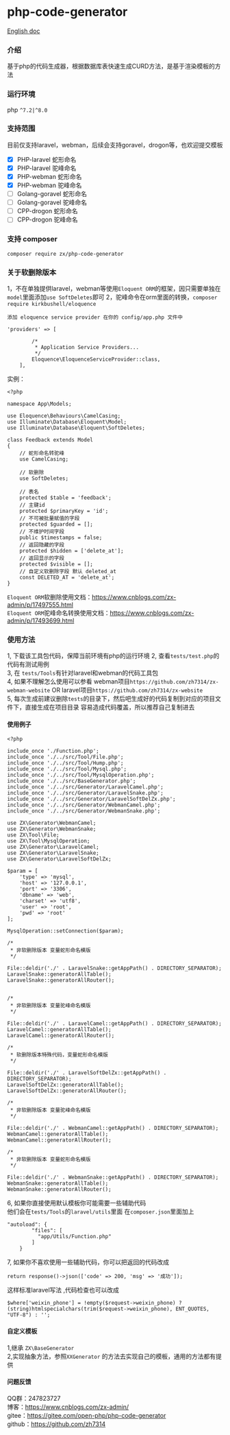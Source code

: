 # php-code-generator

[English doc](./README.en.md)

### 介绍
基于php的代码生成器，根据数据库表快速生成CURD方法，是基于渲染模板的方法

### 运行环境
php `^7.2|^8.0`

### 支持范围
目前仅支持laravel，webman，后续会支持goravel，drogon等，也欢迎提交模板
- [x] PHP-laravel 蛇形命名
- [x] PHP-laravel 驼峰命名
- [x] PHP-webman 蛇形命名
- [x] PHP-webman 驼峰命名
- [ ] Golang-goravel 蛇形命名
- [ ] Golang-goravel 驼峰命名
- [ ] CPP-drogon 蛇形命名
- [ ] CPP-drogon 驼峰命名

### 支持 composer
```
composer require zx/php-code-generator
```

### 关于软删除版本
1，不在单独提供laravel，webman等使用`Eloquent ORM`的框架，因只需要单独在`model`里面添加`use SoftDeletes`即可
2，驼峰命令在orm里面的转换，`composer require kirkbushell/eloquence`
```
添加 eloquence service provider 在你的 config/app.php 文件中

'providers' => [

        /*
         * Application Service Providers...
         */
        Eloquence\EloquenceServiceProvider::class,
    ],
```
实例：
```
<?php

namespace App\Models;

use Eloquence\Behaviours\CamelCasing;
use Illuminate\Database\Eloquent\Model;
use Illuminate\Database\Eloquent\SoftDeletes;

class Feedback extends Model
{
    // 蛇形命名转驼峰
    use CamelCasing;

    // 软删除
    use SoftDeletes;

    // 表名
    protected $table = 'feedback';
    // 主键id
    protected $primaryKey = 'id';
    // 不可被批量赋值的字段
    protected $guarded = [];
    // 不维护时间字段
    public $timestamps = false;
    // 返回隐藏的字段
    protected $hidden = ['delete_at'];
    // 返回显示的字段
    protected $visible = [];
    // 自定义软删除字段 默认 deleted_at
    const DELETED_AT = 'delete_at';
}

```
`Eloquent ORM`软删除使用文档：https://www.cnblogs.com/zx-admin/p/17497555.html  
`Eloquent ORM`驼峰命名转换使用文档：https://www.cnblogs.com/zx-admin/p/17493699.html   


### 使用方法
1, 下载该工具包代码，保障当前环境有php的运行环境 
2, 查看`tests/test.php`的代码有测试用例   
3, 在 `tests/Tools`有针对laravel和webman的代码工具包   
4, 如果不理解怎么使用可以参看 webman项目`https://github.com/zh7314/zx-webman-website` OR laravel项目`https://github.com/zh7314/zx-website`   
5, 每次生成前建议删除`tests`的目录下，然后吧生成好的代码复制到对应的项目文件下，直接生成在项目目录
容易造成代码覆盖，所以推荐自己复制进去   


#### 使用例子
```
<?php

include_once './Function.php';
include_once './../src/Tool/File.php';
include_once './../src/Tool/Hump.php';
include_once './../src/Tool/Mysql.php';
include_once './../src/Tool/MysqlOperation.php';
include_once './../src/BaseGenerator.php';
include_once './../src/Generator/LaravelCamel.php';
include_once './../src/Generator/LaravelSnake.php';
include_once './../src/Generator/LaravelSoftDelZx.php';
include_once './../src/Generator/WebmanCamel.php';
include_once './../src/Generator/WebmanSnake.php';

use ZX\Generator\WebmanCamel;
use ZX\Generator\WebmanSnake;
use ZX\Tool\File;
use ZX\Tool\MysqlOperation;
use ZX\Generator\LaravelCamel;
use ZX\Generator\LaravelSnake;
use ZX\Generator\LaravelSoftDelZx;

$param = [
    'type' => 'mysql',
    'host' => '127.0.0.1',
    'port' => '3306',
    'dbname' => 'web',
    'charset' => 'utf8',
    'user' => 'root',
    'pwd' => 'root'
];

MysqlOperation::setConnection($param);

/*
 * 非软删除版本 变量蛇形命名模版
 */

File::deldir('./' . LaravelSnake::getAppPath() . DIRECTORY_SEPARATOR);
LaravelSnake::generatorAllTable();
LaravelSnake::generatorAllRouter();


/*
 * 非软删除版本 变量驼峰命名模版
 */

File::deldir('./' . LaravelCamel::getAppPath() . DIRECTORY_SEPARATOR);
LaravelCamel::generatorAllTable();
LaravelCamel::generatorAllRouter();

/*
 * 软删除版本特殊代码，变量蛇形命名模版
 */

File::deldir('./' . LaravelSoftDelZx::getAppPath() . DIRECTORY_SEPARATOR);
LaravelSoftDelZx::generatorAllTable();
LaravelSoftDelZx::generatorAllRouter();

/*
 * 非软删除版本 变量驼峰命名模版
 */

File::deldir('./' . WebmanCamel::getAppPath() . DIRECTORY_SEPARATOR);
WebmanCamel::generatorAllTable();
WebmanCamel::generatorAllRouter();

/*
 * 非软删除版本 变量蛇形命名模版
 */

File::deldir('./' . WebmanSnake::getAppPath() . DIRECTORY_SEPARATOR);
WebmanSnake::generatorAllTable();
WebmanSnake::generatorAllRouter();
```

6, 如果你直接使用默认模板你可能需要一些辅助代码   
他们会在`tests/Tools`的`laravel/utils`里面
在`composer.json`里面加上   
```
"autoload": {
        "files": [
          "app/Utils/Function.php"
        ]
    }
```
7, 如果你不喜欢使用一些辅助代码，你可以把返回的代码改成
```
return response()->json(['code' => 200, 'msg' => '成功']);
```
这样标准laravel写法 ,代码检查也可以改成
```
$where['weixin_phone'] = !empty($request->weixin_phone) ? (string)htmlspecialchars(trim($request->weixin_phone), ENT_QUOTES, "UTF-8") : '';
```
#### 自定义模板
1,继承 `ZX\BaseGenerator`  
2,实现抽象方法，参照`XXGenerator` 的方法去实现自己的模板，通用的方法都有提供

#### 问题反馈
QQ群：247823727  
博客：https://www.cnblogs.com/zx-admin/   
gitee：https://gitee.com/open-php/php-code-generator   
github：https://github.com/zh7314
